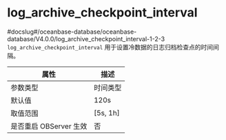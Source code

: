 log_archive_checkpoint_interval 
====================================================
#docslug#/oceanbase-database/oceanbase-database/V4.0.0/log_archive_checkpoint_interval-1-2-3
`log_archive_checkpoint_interval` 用于设置冷数据的日志归档检查点的时间间隔。


|      **属性**      |   **描述**   |
|------------------|------------|
| 参数类型             | 时间类型       |
| 默认值              | 120s       |
| 取值范围             | \[5s, 1h\] |
| 是否重启 OBServer 生效 | 否          |


